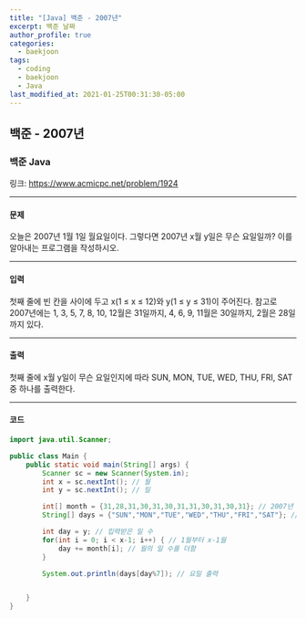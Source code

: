 ```yaml
---
title: "[Java] 백준 - 2007년"
excerpt: 백준 날짜
author_profile: true
categories: 
  - baekjoon
tags:
  - coding
  - baekjoon
  - Java
last_modified_at: 2021-01-25T00:31:30-05:00
---
```




## 백준 - 2007년



### 백준 Java

링크: <https://www.acmicpc.net/problem/1924>

***

#### 문제

오늘은 2007년 1월 1일 월요일이다. 그렇다면 2007년 x월 y일은 무슨 요일일까? 이를 알아내는 프로그램을 작성하시오.

***

#### 입력

첫째 줄에 빈 칸을 사이에 두고 x(1 ≤ x ≤ 12)와 y(1 ≤ y ≤ 31)이 주어진다. 참고로 2007년에는 1, 3, 5, 7, 8, 10, 12월은 31일까지, 4, 6, 9, 11월은 30일까지, 2월은 28일까지 있다.

***

#### 출력

첫째 줄에 x월 y일이 무슨 요일인지에 따라 SUN, MON, TUE, WED, THU, FRI, SAT중 하나를 출력한다.

***

#### 코드

```java
import java.util.Scanner;

public class Main {
    public static void main(String[] args) {
        Scanner sc = new Scanner(System.in);
        int x = sc.nextInt(); // 월
        int y = sc.nextInt(); // 일

        int[] month = {31,28,31,30,31,30,31,31,30,31,30,31}; // 2007년 월 별 날짜
        String[] days = {"SUN","MON","TUE","WED","THU","FRI","SAT"}; // 요일 배열

        int day = y; // 입력받은 일 수
        for(int i = 0; i < x-1; i++) { // 1월부터 x-1월
            day += month[i]; // 월의 일 수를 더함
        }

        System.out.println(days[day%7]); // 요일 출력


    }
}
```

